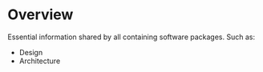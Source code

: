 # Overview

Essential information shared by all containing software packages. Such as:

- Design
- Architecture
